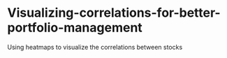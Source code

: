 # Visualizing-correlations-for-better-portfolio-management
Using heatmaps to visualize the correlations between stocks
